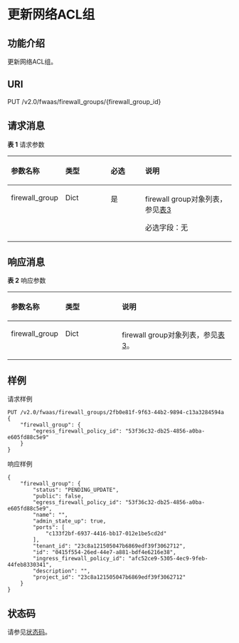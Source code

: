# 更新网络ACL组<a name="ZH-CN_TOPIC_0060574392"></a>

## 功能介绍<a name="section61945363132813"></a>

更新网络ACL组。

## URI<a name="section27354345132813"></a>

PUT /v2.0/fwaas/firewall\_groups/\{firewall\_group\_id\}

## 请求消息<a name="section27893714132813"></a>

**表 1**  请求参数

<a name="table28101199132813"></a>
<table><thead align="left"><tr id="row55825911132813"><th class="cellrowborder" valign="top" width="19.388061193880613%" id="mcps1.2.5.1.1"><p id="p10707943132813"><a name="p10707943132813"></a><a name="p10707943132813"></a>参数名称</p>
</th>
<th class="cellrowborder" valign="top" width="21.42785721427857%" id="mcps1.2.5.1.2"><p id="p28975582132813"><a name="p28975582132813"></a><a name="p28975582132813"></a>类型</p>
</th>
<th class="cellrowborder" valign="top" width="16.328367163283673%" id="mcps1.2.5.1.3"><p id="p18050301132813"><a name="p18050301132813"></a><a name="p18050301132813"></a>必选</p>
</th>
<th class="cellrowborder" valign="top" width="42.85571442855714%" id="mcps1.2.5.1.4"><p id="p32456290132813"><a name="p32456290132813"></a><a name="p32456290132813"></a>说明</p>
</th>
</tr>
</thead>
<tbody><tr id="row37137198132813"><td class="cellrowborder" valign="top" width="19.388061193880613%" headers="mcps1.2.5.1.1 "><p id="p13657217132813"><a name="p13657217132813"></a><a name="p13657217132813"></a>firewall_group</p>
</td>
<td class="cellrowborder" valign="top" width="21.42785721427857%" headers="mcps1.2.5.1.2 "><p id="p40187772132813"><a name="p40187772132813"></a><a name="p40187772132813"></a>Dict</p>
</td>
<td class="cellrowborder" valign="top" width="16.328367163283673%" headers="mcps1.2.5.1.3 "><p id="p43289917132813"><a name="p43289917132813"></a><a name="p43289917132813"></a>是</p>
</td>
<td class="cellrowborder" valign="top" width="42.85571442855714%" headers="mcps1.2.5.1.4 "><p id="p5159094411463"><a name="p5159094411463"></a><a name="p5159094411463"></a>firewall group对象列表，参见<a href="网络ACL简介-OpenStack.md#table31629250121127">表3</a></p>
<p id="p41922418132813"><a name="p41922418132813"></a><a name="p41922418132813"></a>必选字段：无</p>
</td>
</tr>
</tbody>
</table>

## 响应消息<a name="section39612821132813"></a>

**表 2**  响应参数

<a name="table16604779132813"></a>
<table><thead align="left"><tr id="row54692786132813"><th class="cellrowborder" valign="top" width="23.169999999999998%" id="mcps1.2.4.1.1"><p id="p37352036132813"><a name="p37352036132813"></a><a name="p37352036132813"></a>参数名称</p>
</th>
<th class="cellrowborder" valign="top" width="25.61%" id="mcps1.2.4.1.2"><p id="p5454829132813"><a name="p5454829132813"></a><a name="p5454829132813"></a>类型</p>
</th>
<th class="cellrowborder" valign="top" width="51.22%" id="mcps1.2.4.1.3"><p id="p31055875132813"><a name="p31055875132813"></a><a name="p31055875132813"></a>说明</p>
</th>
</tr>
</thead>
<tbody><tr id="row6198481132813"><td class="cellrowborder" valign="top" width="23.169999999999998%" headers="mcps1.2.4.1.1 "><p id="p27058422132813"><a name="p27058422132813"></a><a name="p27058422132813"></a>firewall_group</p>
</td>
<td class="cellrowborder" valign="top" width="25.61%" headers="mcps1.2.4.1.2 "><p id="p32561041132813"><a name="p32561041132813"></a><a name="p32561041132813"></a>Dict</p>
</td>
<td class="cellrowborder" valign="top" width="51.22%" headers="mcps1.2.4.1.3 "><p id="p2612398132813"><a name="p2612398132813"></a><a name="p2612398132813"></a>firewall group对象列表，参见<a href="网络ACL简介-OpenStack.md#table31629250121127">表3</a>。</p>
</td>
</tr>
</tbody>
</table>

## 样例<a name="section26765578132813"></a>

请求样例

```
PUT /v2.0/fwaas/firewall_groups/2fb0e81f-9f63-44b2-9894-c13a3284594a 
{
    "firewall_group": {
        "egress_firewall_policy_id": "53f36c32-db25-4856-a0ba-e605fd88c5e9"
    }
}
```

响应样例

```
{
    "firewall_group": {
        "status": "PENDING_UPDATE", 
        "public": false, 
        "egress_firewall_policy_id": "53f36c32-db25-4856-a0ba-e605fd88c5e9", 
        "name": "", 
        "admin_state_up": true, 
        "ports": [
            "c133f2bf-6937-4416-bb17-012e1be5cd2d"
        ], 
        "tenant_id": "23c8a121505047b6869edf39f3062712", 
        "id": "0415f554-26ed-44e7-a881-bdf4e6216e38", 
        "ingress_firewall_policy_id": "afc52ce9-5305-4ec9-9feb-44feb8330341", 
        "description": "",
        "project_id": "23c8a121505047b6869edf39f3062712"
    }
}
```

## 状态码<a name="section10470352390"></a>

请参见[状态码](状态码.md)。

